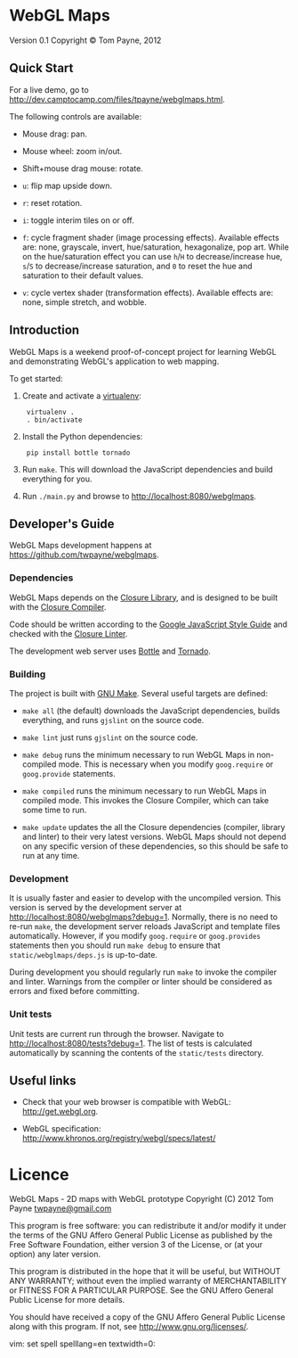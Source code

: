 WebGL Maps
==========

Version 0.1
Copyright &copy; Tom Payne, 2012


Quick Start
-----------

For a live demo, go to <http://dev.camptocamp.com/files/tpayne/webglmaps.html>.

The following controls are available:

* Mouse drag: pan.

* Mouse wheel: zoom in/out.

* Shift+mouse drag mouse: rotate.

* `u`: flip map upside down.

* `r`: reset rotation.

* `i`: toggle interim tiles on or off.

* `f`: cycle fragment shader (image processing effects).  Available effects are: none, grayscale, invert, hue/saturation, hexagonalize, pop art.  While on the hue/saturation effect you can use `h`/`H` to decrease/increase hue, `s`/`S` to decrease/increase saturation, and `0` to reset the hue and saturation to their default values.

* `v`: cycle vertex shader (transformation effects).  Available effects are: none, simple stretch, and wobble.


Introduction
------------

WebGL Maps is a weekend proof-of-concept project for learning WebGL and demonstrating WebGL's application to web mapping.

To get started:

1. Create and activate a [virtualenv](http://pypi.python.org/pypi/virtualenv):

        virtualenv .
        . bin/activate

2. Install the Python dependencies:

        pip install bottle tornado

3. Run `make`.  This will download the JavaScript dependencies and build everything for you.

4. Run `./main.py` and browse to <http://localhost:8080/webglmaps>.


Developer's Guide
-----------------

WebGL Maps development happens at <https://github.com/twpayne/webglmaps>.


### Dependencies

WebGL Maps depends on the [Closure Library](http://code.google.com/closure/library/), and is designed to be built with the [Closure Compiler](http://code.google.com/closure/compiler).

Code should be written according to the [Google JavaScript Style Guide](http://google-styleguide.googlecode.com/svn/trunk/javascriptguide.xml) and checked with the [Closure Linter](http://code.google.com/closure/utilities/).

The development web server uses [Bottle](http://bottlepy.org) and [Tornado](http://www.tornadoweb.org/).

### Building

The project is built with [GNU Make](http://www.gnu.org/software/make/).  Several useful targets are defined:

* `make all` (the default) downloads the JavaScript dependencies, builds everything, and runs `gjslint` on the source code.

* `make lint` just runs `gjslint` on the source code.

* `make debug` runs the minimum necessary to run WebGL Maps in non-compiled mode.  This is necessary when you modify `goog.require` or `goog.provide` statements.

* `make compiled` runs the minimum necessary to run WebGL Maps in compiled mode.  This invokes the Closure Compiler, which can take some time to run.

* `make update` updates the all the Closure dependencies (compiler, library and linter) to their very latest versions.  WebGL Maps should not depend on any specific version of these dependencies, so this should be safe to run at any time.

### Development

It is usually faster and easier to develop with the uncompiled version.  This version is served by the development server at <http://localhost:8080/webglmaps?debug=1>.  Normally, there is no need to re-run `make`, the development server reloads JavaScript and template files automatically.  However, if you modify `goog.require` or `goog.provides` statements then you should run `make debug` to ensure that `static/webglmaps/deps.js` is up-to-date.

During development you should regularly run `make` to invoke the compiler and linter.  Warnings from the compiler or linter should be considered as errors and fixed before committing.

### Unit tests

Unit tests are current run through the browser.  Navigate to <http://localhost:8080/tests?debug=1>.  The list of tests is calculated automatically by scanning the contents of the `static/tests` directory.


Useful links
------------

* Check that your web browser is compatible with WebGL: <http://get.webgl.org>.

* WebGL specification: <http://www.khronos.org/registry/webgl/specs/latest/>


Licence
=======

WebGL Maps - 2D maps with WebGL prototype
Copyright (C) 2012 Tom Payne <twpayne@gmail.com>

This program is free software: you can redistribute it and/or modify it under
the terms of the GNU Affero General Public License as published by the Free
Software Foundation, either version 3 of the License, or (at your option) any
later version.

This program is distributed in the hope that it will be useful, but WITHOUT ANY
WARRANTY; without even the implied warranty of MERCHANTABILITY or FITNESS FOR A
PARTICULAR PURPOSE.  See the GNU Affero General Public License for more
details.

You should have received a copy of the GNU Affero General Public License along
with this program.  If not, see <http://www.gnu.org/licenses/>.


vim: set spell spelllang=en textwidth=0:
